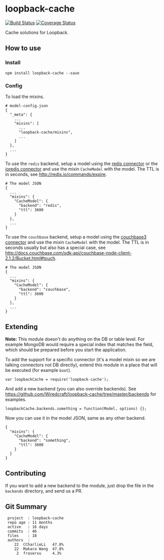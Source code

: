 # loopback-cache

[![Build Status](https://travis-ci.org/Wiredcraft/loopback-cache.svg)](https://travis-ci.org/Wiredcraft/loopback-cache) [![Coverage Status](https://coveralls.io/repos/Wiredcraft/loopback-cache/badge.svg?branch=master&service=github)](https://coveralls.io/github/Wiredcraft/loopback-cache?branch=master)

Cache solutions for Loopback.

## How to use

### Install

```
npm install loopback-cache --save
```

### Config

To load the mixins.

```
# model-config.json
{
  "_meta": {
    ...
    "mixins": [
      ...
      "loopback-cache/mixins",
      ...
    ]
  },
  ...
}
```

To use the `redis` backend, setup a model using the [redis connector](https://github.com/strongloop/loopback-connector-redis) or the [ioredis connector](https://github.com/Wiredcraft/loopback-connector-ioredis) and use the mixin `CacheModel` with the model. The TTL is in seconds, see http://redis.io/commands/expire.

```
# The model JSON
{
  ...
  "mixins": {
    "CacheModel": {
      "backend": "redis",
      "ttl": 3600
    }
  },
  ...
}
```

To use the `couchbase` backend, setup a model using the [couchbase3 connector](https://github.com/Wiredcraft/loopback-connector-couchbase3) and use the mixin `CacheModel` with the model. The TTL is in seconds usually but also has a special case, see http://docs.couchbase.com/sdk-api/couchbase-node-client-2.1.2/Bucket.html#touch.

```
# The model JSON
{
  ...
  "mixins": {
    "CacheModel": {
      "backend": "couchbase",
      "ttl": 3600
    }
  },
  ...
}
```

## Extending

__Note:__ This module doesn't do anything on the DB or table level. For example MongoDB would require a special index that matches the field, which should be prepared before you start the application.

To add the support for a specific connector (it's a model mixin so we are talking connectors not DB directly), extend this module in a place that will be executed (for example `boot`).

```
var loopbackCache = require('loopback-cache');
```

And add a new backend (you can also override backends). See https://github.com/Wiredcraft/loopback-cache/tree/master/backends for examples.

```
loopbackCache.backends.something = function(Model, options) {};
```

Now you can use it in the model JSON, same as any other backend.

```
{
  "mixins": {
    "CacheModel": {
      "backend": "something",
      "ttl": 3600
    }
  }
}
```

## Contributing

If you want to add a new backend to the module, just drop the file in the `backends` directory, and send us a PR.

## Git Summary

```
 project  : loopback-cache
 repo age : 11 months
 active   : 16 days
 commits  : 46
 files    : 18
 authors  :
    22  CCharlieLi   47.8%
    22  Makara Wang  47.8%
     2  fraserxu     4.3%
```

